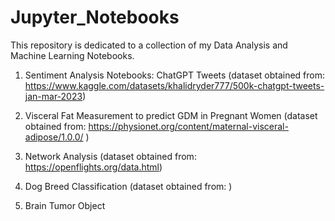 # Jupyter_Notebooks

This repository is dedicated to a collection of my Data Analysis and Machine Learning Notebooks.

1) Sentiment Analysis Notebooks: ChatGPT Tweets (dataset obtained from: https://www.kaggle.com/datasets/khalidryder777/500k-chatgpt-tweets-jan-mar-2023)

2) Visceral Fat Measurement to predict GDM in Pregnant Women (dataset obtained from: https://physionet.org/content/maternal-visceral-adipose/1.0.0/ )

3) Network Analysis (dataset obtained from: https://openflights.org/data.html)

4) Dog Breed Classification (dataset obtained from: )

5) Brain Tumor Object 


